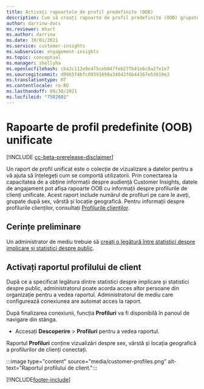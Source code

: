 ```yaml
---
title: Activați rapoartele de profil predefinite (OOB)
description: Cum să creați rapoarte de profil predefinite (OOB) grupate în funcție de sex, vârstă și județ sau regiune de origine.
author: darrinw-docs
ms.reviewer: mhart
ms.author: darrinw
ms.date: 10/01/2021
ms.service: customer-insights
ms.subservice: engagement-insights
ms.topic: conceptual
ms.manager: shellyha
ms.openlocfilehash: cba2c112e9e475ceb047fe627fb41e6c8a27e1e7
ms.sourcegitcommit: d9965f4bfc09391698a34042f6b44367e53819e3
ms.translationtype: HT
ms.contentlocale: ro-RO
ms.lasthandoff: 09/30/2021
ms.locfileid: "7582801"
---
```

# <a name="out-of-box-oob-unified-profile-reports"></a>Rapoarte de profil predefinite (OOB) unificate

[!INCLUDE [cc-beta-prerelease-disclaimer](includes/cc-beta-prerelease-disclaimer.md)]

Un raport de profil unificat este o colecție de vizualizare a datelor pentru a vă ajuta să înțelegeți cum se comportă utilizatorii. Prin conectarea la capacitatea de a obține informații despre audiență Customer Insights, datele de angajament pot afișa rapoarte OOB cu informații despre profilurile de clienți unificate. Acest raport include numărul de profiluri pe care le aveți, grupate după sex, vârstă și locație geografică. Pentru informații despre profilurile clienților, consultați [Profilurile clienților](../audience-insights/customer-profiles.md).

## <a name="prerequisites"></a>Cerințe preliminare

Un administrator de mediu trebuie să [creați o legătură între statistici despre implicare și statistici despre public](integrate-audience-insights-engagement-insights.md).

## <a name="enable-the-customer-profile-report"></a>Activați raportul profilului de client

După ce a specificat legătura dintre statistici despre implicare și statistici despre public, administratorul poate acorda acces altor persoane din organizație pentru a vedea raportul. Administratorul de mediu care configurează conexiunea are automat acces la raport. 

După finalizarea conexiunii, funcția **Profiluri** va fi disponibilă în panoul de navigare din stânga. 

- Accesați **Descoperire** > **Profiluri** pentru a vedea raportul.

Raportul **Profiluri** conține vizualizări despre sex, vârstă și locația geografică a profilurilor de clienți conectați.

:::image type="content" source="media/customer-profiles.png" alt-text="Raportul profilului de client.":::

[!INCLUDE[footer-include](../includes/footer-banner.md)]
